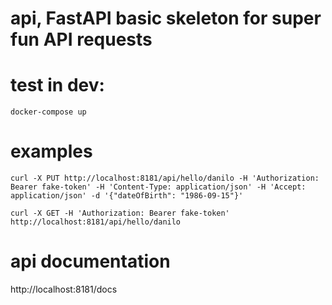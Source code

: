# api, FastAPI basic skeleton for super fun API requests

# test in dev: 
```docker-compose up```
# examples
```curl -X PUT http://localhost:8181/api/hello/danilo -H 'Authorization: Bearer fake-token' -H 'Content-Type: application/json' -H 'Accept: application/json' -d '{"dateOfBirth": "1986-09-15"}'```

```curl -X GET -H 'Authorization: Bearer fake-token' http://localhost:8181/api/hello/danilo```

# api documentation
http://localhost:8181/docs
